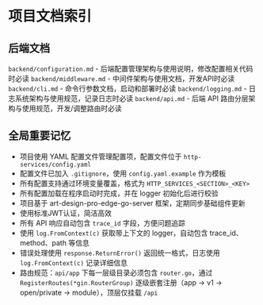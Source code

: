 # 项目文档索引

## 后端文档
`backend/configuration.md` - 后端配置管理架构与使用说明，修改配置相关代码时必读
`backend/middleware.md` - 中间件架构与使用文档，开发API时必读
`backend/cli.md` - 命令行参数文档，启动和部署时必读
`backend/logging.md` - 日志系统架构与使用规范，记录日志时必读
`backend/api.md` - 后端 API 路由分层架构与使用规范，开发/调整路由时必读

## 全局重要记忆
- 项目使用 YAML 配置文件管理配置项，配置文件位于 `http-services/config.yaml`
- 配置文件已加入 `.gitignore`，使用 `config.yaml.example` 作为模板
- 所有配置支持通过环境变量覆盖，格式为 `HTTP_SERVICES_<SECTION>_<KEY>`
- 所有配置加载在程序启动时完成，并在 logger 初始化后进行校验
- 项目基于 art-design-pro-edge-go-server 框架，定期同步基础组件更新
- 使用标准JWT认证，简洁高效
- 所有 API 响应自动包含 `trace_id` 字段，方便问题追踪
- 使用 `log.FromContext(c)` 获取带上下文的 logger，自动包含 trace_id、method、path 等信息
- 错误处理使用 `response.ReturnError()` 返回统一格式，日志使用 `log.FromContext(c)` 记录详细信息
- 路由规范：`api/app` 下每一层级目录必须包含 `router.go`，通过 `RegisterRoutes(*gin.RouterGroup)` 逐级嵌套注册（app → v1 → open/private → module），顶层仅挂载 `/api`
